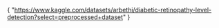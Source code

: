 {
"https://www.kaggle.com/datasets/arbethi/diabetic-retinopathy-level-detection?select=preprocessed+dataset"
}
